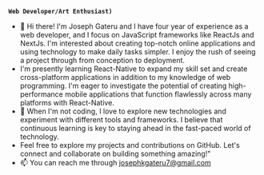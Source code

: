 **`Web Developer/Art Enthusiast)`**


- 👋 Hi there! I'm Joseph Gateru and I have four year of experience as a web developer, and I focus on JavaScript frameworks like ReactJs and NextJs. I'm interested about creating top-notch online applications and using technology to make daily tasks simpler. I enjoy the rush of seeing a project through from conception to deployment.
-  I'm presently learning React-Native to expand my skill set and create cross-platform applications in addition to my knowledge of web programming. I'm eager to investigate the potential of creating high-performance mobile applications that function flawlessly across many platforms with React-Native.
- 💞️ When I'm not coding, I love to explore new technologies and experiment with different tools and frameworks. I believe that continuous learning is key to staying ahead in the fast-paced world of technology.
-  Feel free to explore my projects and contributions on GitHub. Let's connect and collaborate on building something amazing!"
- 📫 You can reach me through josephkgateru7@gmail.com


